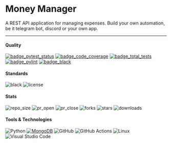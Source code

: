 # Money Manager
A REST API application for managing expenses. Build your own automation, be it telegram bot, discord or your own app.

---

#### Quality
[![badge_pytest_status](https://img.shields.io/badge/PyTest-passing-brightgreen?style=plastic&logo=pytest&logoColor=white)](https://github.com/gitsetgopack/MoneyManager/actions/runs/11487821824)
[![badge_code_coverage](https://img.shields.io/badge/coverage-98%25-brightgreen?style=plastic)](https://github.com/gitsetgopack/MoneyManager/actions/runs/11487821824)
[![badge_total_tests](https://img.shields.io/badge/tests-69-blue?style=plastic&logo=pytest&logoColor=white&link=https%3A%2F%2Fgithub.com%2Fgitsetgopack%2Fhw2%2Ftree%2Fmain%2Ftests)](https://github.com/gitsetgopack/hw2/tree/main/tests)
[![badge_pylint](https://img.shields.io/badge/pylint-10.00-brightgreen?style=plastic)](https://github.com/gitsetgopack/MoneyManager/actions/runs/11487821824)
[![badge_black](https://img.shields.io/badge/black_formatter-passing-brightgreen?style=plastic&labelColor=black)](https://github.com/gitsetgopack/MoneyManager/actions/runs/11487821824)


<!-- [![badge_pyright](https://img.shields.io/badge/pyright-passing-brightgreen)](https://github.com/gitsetgopack/MoneyManager/actions/runs/11190159988) -->

#### Standards
![black](https://img.shields.io/badge/code%20style-black-black?style=plastic&)
![license](https://img.shields.io/github/license/gitsetgopack/MoneyManager?style=plastic&)

#### Stats
![repo_size](https://img.shields.io/github/repo-size/gitsetgopack/MoneyManager?style=plastic&)
![pr_open](https://img.shields.io/github/issues-pr/gitsetgopack/MoneyManager?style=plastic&)
![pr_close](https://img.shields.io/github/issues-pr-closed/gitsetgopack/MoneyManager?style=plastic&)
![forks](https://img.shields.io/github/forks/gitsetgopack/MoneyManager?style=plastic&)
![stars](https://img.shields.io/github/stars/gitsetgopack/MoneyManager?style=plastic&)
![downloads](https://img.shields.io/github/downloads/gitsetgopack/MoneyManager/total?style=plastic&)


#### Tools & Technologies
![Python](https://img.shields.io/badge/python%203.12-3670A0?logo=python&logoColor=ffdd54)
[![MongoDB](https://img.shields.io/badge/MongoDB-%234ea94b.svg?logo=mongodb&logoColor=white)](#)
![GitHub](https://img.shields.io/badge/github-%23121011.svg?logo=github&logoColor=white)
![GitHub Actions](https://img.shields.io/badge/github%20actions-%232671E5.svg?logo=githubactions&logoColor=white)
![Linux](https://img.shields.io/badge/Linux-FCC624?logo=linux&logoColor=black)
![Visual Studio Code](https://img.shields.io/badge/Visual%20Studio%20Code-0078d7.svg?logo=visual-studio-code&logoColor=white)

